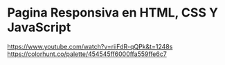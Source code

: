 # Pagina Responsiva en HTML, CSS Y JavaScript
https://www.youtube.com/watch?v=riiFdR-qQPk&t=1248s  
https://colorhunt.co/palette/454545ff6000ffa559ffe6c7  

